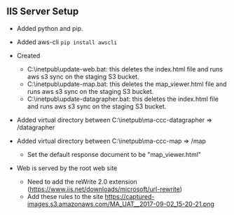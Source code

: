 ## IIS Server Setup

* Added python and pip.
* Added aws-cli `pip install awscli`
* Created 
  * C:\inetpub\update-web.bat:  this deletes the index.html file and runs aws s3 sync on the staging S3 bucket.
  * C:\inetpub\update-map.bat:  this deletes the map_viewer.html file and runs aws s3 sync on the staging S3 bucket.
  *  C:\inetpub\update-datagrapher.bat:  this deletes the index.html file and runs aws s3 sync on the staging S3 bucket.

* Added virtual directory between C:\inetpub\ma-ccc-datagrapher => /datagrapher
* Added virtual directory between C:\inetpub\ma-ccc-map => /map
  * Set the default response document to be "map_viewer.html"
* Web is served by the root web site
  * Need to add the reWrite 2.0 extension (https://www.iis.net/downloads/microsoft/url-rewrite) 
  * Add these rules to the site  https://captured-images.s3.amazonaws.com/MA_UAT__2017-09-02_15-20-21.png
